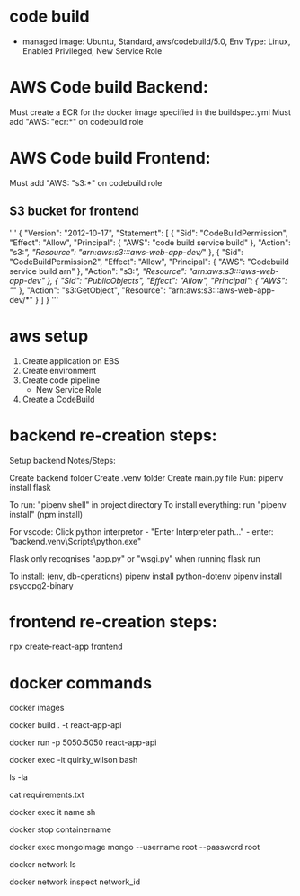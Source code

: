 # code build

- managed image: Ubuntu, Standard, aws/codebuild/5.0, Env Type: Linux, Enabled Privileged, New Service Role

# AWS Code build Backend:

Must create a ECR for the docker image specified in the buildspec.yml
Must add "AWS: "ecr:\*" on codebuild role

# AWS Code build Frontend:

Must add "AWS: "s3:\*" on codebuild role

## S3 bucket for frontend

'''
{
"Version": "2012-10-17",
"Statement": [
{
"Sid": "CodeBuildPermission",
"Effect": "Allow",
"Principal": {
"AWS": "code build service build"
},
"Action": "s3:*",
"Resource": "arn:aws:s3:::aws-web-app-dev/*"
},
{
"Sid": "CodeBuildPermission2",
"Effect": "Allow",
"Principal": {
"AWS": "Codebuild service build arn"
},
"Action": "s3:*",
"Resource": "arn:aws:s3:::aws-web-app-dev"
},
{
"Sid": "PublicObjects",
"Effect": "Allow",
"Principal": {
"AWS": "*"
},
"Action": "s3:GetObject",
"Resource": "arn:aws:s3:::aws-web-app-dev/*"
}
]
}
'''

# aws setup

1. Create application on EBS
2. Create environment
3. Create code pipeline
   - New Service Role
4. Create a CodeBuild

# backend re-creation steps:

Setup backend Notes/Steps:

Create backend folder
Create .venv folder
Create main.py file
Run: pipenv install flask

To run: "pipenv shell" in project directory
To install everything: run "pipenv install" (npm install)

For vscode: Click python interpretor - "Enter Interpreter path..." - enter: "backend\.venv\Scripts\python.exe"

Flask only recognises "app.py" or "wsgi.py" when running flask run

To install: (env, db-operations)
pipenv install python-dotenv
pipenv install psycopg2-binary

# frontend re-creation steps:

npx create-react-app frontend

# docker commands

docker images

docker build . -t react-app-api

docker run -p 5050:5050 react-app-api

docker exec -it quirky_wilson bash

ls -la

cat requirements.txt

docker exec it name sh

docker stop containername

docker exec mongoimage mongo --username root --password root

docker network ls

docker network inspect network_id
